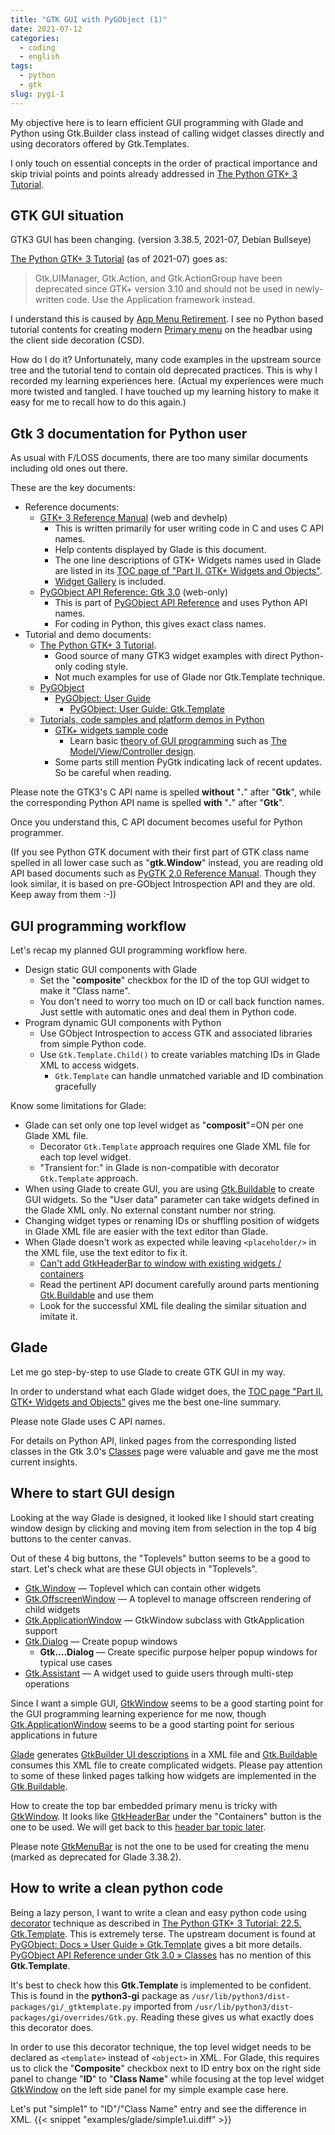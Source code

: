 ```yaml
---
title: "GTK GUI with PyGObject (1)"
date: 2021-07-12
categories:
  - coding
  - english
tags:
  - python
  - gtk
slug: pygi-1
---
```


My objective here is to learn efficient GUI programming with Glade
and Python using Gtk.Builder class instead of calling widget classes directly
and using decorators offered by Gtk.Templates.

I only touch on essential concepts in the order of practical importance and
skip trivial points and points already addressed in
[The Python GTK+ 3 Tutorial](https://python-gtk-3-tutorial.readthedocs.io/en/latest/).

## GTK GUI situation

GTK3 GUI has been changing.  (version 3.38.5, 2021-07, Debian Bullseye)

[The Python GTK+ 3 Tutorial](https://python-gtk-3-tutorial.readthedocs.io/en/latest/menus.html)
(as of 2021-07) goes as:

> Gtk.UIManager, Gtk.Action, and Gtk.ActionGroup have been deprecated since
> GTK+ version 3.10 and should not be used in newly-written code. Use the
> Application framework instead.

I understand this is caused by
[App Menu Retirement](https://gitlab.gnome.org/GNOME/Initiatives/-/wikis/App-Menu-Retirement).
I see no Python based tutorial contents for creating modern
[Primary menu](https://developer.gnome.org/hig/stable/primary-menus.html.en)
on the headbar using the client side decoration (CSD).

How do I do it?  Unfortunately, many code examples in the upstream source tree
and the tutorial tend to contain old deprecated practices.  This is why I
recorded my learning experiences here.  (Actual my experiences were much more
twisted and tangled.  I have touched up my learning history to make it easy for
me to recall how to do this again.)

## Gtk 3 documentation for Python user

As usual with F/LOSS documents, there are too many similar documents including
old ones out there.

These are the key documents:

* Reference documents:
    * [GTK+ 3 Reference Manual](https://developer.gnome.org/gtk3/stable/)
      (web and devhelp)
        * This is written primarily for user writing code in C and uses C API
          names.
        * Help contents displayed by Glade is this document.
        * The one line descriptions of GTK+ Widgets names used in Glade are listed
          in its [TOC page of "Part II. GTK+ Widgets and Objects"](https://developer.gnome.org/gtk3/stable/gtkobjects.html).
        * [Widget Gallery](https://developer.gnome.org/gtk3/stable/ch03.html) is
          included.
    * [PyGObject API Reference: Gtk 3.0](https://lazka.github.io/pgi-docs/#Gtk-3.0)
      (web-only)
        * This is part of [PyGObject API Reference](https://lazka.github.io/pgi-docs/)
          and uses Python API names.
        * For coding in Python, this gives exact class names.
* Tutorial and demo documents:
    * [The Python GTK+ 3 Tutorial](https://python-gtk-3-tutorial.readthedocs.io/en/latest/).
        * Good source of many GTK3 widget examples with direct Python-only
          coding style.
        * Not much examples for use of Glade nor Gtk.Template technique.
    * [PyGObject](https://pygobject.readthedocs.io/en/latest/)
        * [PyGObject: User Guide](https://pygobject.readthedocs.io/en/latest/guide/)
            * [PyGObject: User Guide: Gtk.Template](https://pygobject.readthedocs.io/en/latest/guide/gtk_template.html)
    * [Tutorials, code samples and platform demos in Python](https://developer.gnome.org/gnome-devel-demos/stable/py.html.en)
        * [GTK+ widgets sample code](https://developer.gnome.org/gnome-devel-demos/stable/beginner.py.html.en)
            * Learn basic [theory of GUI programming](https://developer.gnome.org/gnome-devel-demos/stable/beginner.py.html.en#theory)
              such as
              [The Model/View/Controller design](https://developer.gnome.org/gnome-devel-demos/stable/model-view-controller.py.html.en).
        * Some parts still mention PyGtk indicating lack of recent updates.  So
          be careful when reading.

Please note the GTK3's C API name is spelled __without__ "__.__" after
"__Gtk__", while the corresponding Python API name is spelled __with__ "__.__"
after "__Gtk__".

Once you understand this, C API document becomes useful for Python programmer.

(If you see Python GTK document with their first part of GTK class name
spelled in all lower case such as "__gtk.Window__" instead, you are reading old
API based documents such as
[PyGTK 2.0 Reference Manual](https://developer.gnome.org/pygtk/stable/).
Though they look similar, it is based on pre-GObject Introspection API and
they are old.  Keep away from them :-))

## GUI programming workflow

Let's recap my planned GUI programming workflow here.

* Design static GUI components with Glade
    * Set the "__composite__" checkbox for the ID of the top GUI widget to make it
      "Class name".
    * You don't need to worry too much on ID or call back function names.  Just
      settle with automatic ones and deal them in Python code.
* Program dynamic GUI components with Python
    * Use GObject Introspection to access GTK and associated libraries from
      simple Python code.
    * Use `Gtk.Template.Child()` to create variables matching IDs in Glade XML to access widgets.
      * `Gtk.Template` can handle unmatched variable and ID combination
        gracefully

Know some limitations for Glade:
* Glade can set only one top level widget as "__composit__"=ON per one Glade XML
  file.
  * Decorator `Gtk.Template` approach requires one Glade XML file for each top level widget.
  * "Transient for:" in Glade is non-compatible with decorator `Gtk.Template` approach.
* When using Glade to create GUI, you are using
  [Gtk.Buildable](https://lazka.github.io/pgi-docs/#Gtk-3.0/classes/Buildable.html#Gtk.Buildable)
  to create GUI widgets.  So the "User data" parameter can take widgets defined in the Glade XML only.
  No external constant number nor string.
* Changing widget types or renaming IDs or shuffling position of widgets in Glade XML file are easier with the text editor than Glade.
* When Glade doesn't work as expected while leaving `<placeholder/>` in the XML
  file, use the text editor to fix it.
    * [Can't add GtkHeaderBar to window with existing widgets / containers](https://gitlab.gnome.org/GNOME/glade/-/issues/499)
    * Read the pertinent API document carefully around parts mentioning
      [Gtk.Buildable](https://lazka.github.io/pgi-docs/#Gtk-3.0/classes/Buildable.html#Gtk.Buildable)
      and use them
    * Look for the successful XML file dealing the similar situation and
      imitate it.

<!--

Python Gtk.Template usage: (looks interesting)
   url = https://github.com/sharkwouter/minigalaxy.git

Gtk C template code: (Never used much)
   https://gitlab.com/sadiq/my-gtemplate.git
-->

## Glade

Let me go step-by-step to use Glade to create GTK GUI in my way.

In order to understand what each Glade widget does, the
[TOC page "Part II. GTK+ Widgets and Objects"](https://developer.gnome.org/gtk3/stable/gtkobjects.html)
gives me the best one-line summary.

Please note Glade uses C API names.

For details on Python API, linked pages from the corresponding listed classes
in the Gtk 3.0's
[Classes](https://lazka.github.io/pgi-docs/Gtk-3.0/classes.html) page were
valuable and gave me the most current insights.

## Where to start GUI design

Looking at the way Glade is designed, it looked like I should start creating
window design by clicking and moving item from selection in the top 4 big
buttons to the center canvas.

Out of these 4 big buttons, the "Toplevels" button seems to be a good to start.
Let's check what are these GUI objects in "Toplevels".

* [Gtk.Window](https://lazka.github.io/pgi-docs/#Gtk-3.0/classes/Window.html#class-details) — Toplevel which can contain other widgets
* [Gtk.OffscreenWindow](https://lazka.github.io/pgi-docs/#Gtk-3.0/classes/OffscreenWindow.html#class-details) — A toplevel to manage offscreen rendering of child widgets
* [Gtk.ApplicationWindow](https://lazka.github.io/pgi-docs/#Gtk-3.0/classes/ApplicationWindow.html#class-details) — GtkWindow subclass with GtkApplication support
* [Gtk.Dialog](https://lazka.github.io/pgi-docs/#Gtk-3.0/classes/Dialog.html#class-details) — Create popup windows
  * __Gtk....Dialog__  — Create specific purpose helper popup windows for typical use cases
* [Gtk.Assistant](https://lazka.github.io/pgi-docs/#Gtk-3.0/classes/Assistant.html#class-details) — A widget used to guide users through multi-step operations 

Since I want a simple GUI,
[GtkWindow](https://lazka.github.io/pgi-docs/Gtk-3.0/classes/Window.html)
seems to be a good starting point for the GUI programming learning experience for me now, though
[Gtk.ApplicationWindow](https://lazka.github.io/pgi-docs/#Gtk-3.0/classes/ApplicationWindow.html#class-details)
seems to be a good starting point for serious applications in future

[Glade](https://en.wikipedia.org/wiki/Glade_Interface_Designer)
generates
[GtkBuilder UI descriptions](https://developer.gnome.org/gtk3/stable/GtkBuilder.html#BUILDER-UI)
in a XML file and
[Gtk.Buildable](https://lazka.github.io/pgi-docs/#Gtk-3.0/classes/Buildable.html#gtk-buildable-vfuncs)
consumes this XML file to create complicated widgets.
Please pay attention to some of these linked pages talking how widgets are implemented in the
[Gtk.Buildable](https://lazka.github.io/pgi-docs/#Gtk-3.0/classes/Buildable.html#gtk-buildable-vfuncs).

How to create the top bar embedded primary menu is tricky with
[GtkWindow](https://lazka.github.io/pgi-docs/Gtk-3.0/classes/Window.html).
It looks like
[GtkHeaderBar](https://lazka.github.io/pgi-docs/Gtk-3.0/classes/HeaderBar.html)
under the "Containers" button is the one to be used. We will get back to this
[header bar topic later](/en/2021/07/17/pygi-3/).

Please note
[GtkMenuBar](https://lazka.github.io/pgi-docs/Gtk-3.0/classes/MenuBar.html)
is not the one to be used for creating the menu (marked as deprecated for Glade
3.38.2).

## How to write a clean python code

Being a lazy person, I want to write a clean and easy python code using
[decorator](https://www.python.org/dev/peps/pep-0318/) technique as described
in
[The Python GTK+ 3 Tutorial: 22.5.  Gtk.Template](https://python-gtk-3-tutorial.readthedocs.io/en/latest/builder.html#gtk-template).
This is extremely terse.  The upstream document is found at
[PyGObject: Docs » User Guide » Gtk.Template](https://pygobject.readthedocs.io/en/latest/guide/gtk_template.html)
gives a bit more details.
[PyGObject API Reference under Gtk 3.0 » Classes](https://lazka.github.io/pgi-docs/Gtk-3.0/classes.html)
has no mention of this __Gtk.Template__.

It's best to check how this __Gtk.Template__ is implemented to be confident.
This is found in the __python3-gi__ package as
`/usr/lib/python3/dist-packages/gi/_gtktemplate.py` imported from
`/usr/lib/python3/dist-packages/gi/overrides/Gtk.py`.  Reading these gives us
what exactly does this decorator does.

In order to use this decorator technique, the top level widget needs to be
declared as `<template>` instead of `<object>` in XML.  For Glade, this
requires us to click the "__Composite__" checkbox next to ID entry box on the
right side panel to change "__ID__" to "__Class Name__" while focusing at the
top level widget
[GtkWindow](https://lazka.github.io/pgi-docs/Gtk-3.0/classes/Window.html) on
the left side panel for my simple example case here.

Let's put "simple1" to "ID"/"Class Name" entry and see the difference in
XML.
{{< snippet "examples/glade/simple1.ui.diff" >}}


<!-- vim: set sw=2 sts=2 ai si et tw=79 ft=markdown: -->
